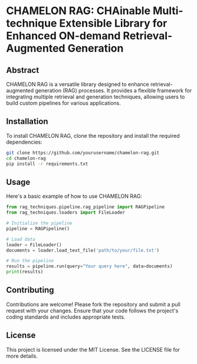 # CHAMELON RAG: CHAinable Multi-technique Extensible Library for Enhanced ON-demand Retrieval-Augmented Generation

## Abstract

CHAMELON RAG is a versatile library designed to enhance retrieval-augmented generation (RAG) processes. It provides a flexible framework for integrating multiple retrieval and generation techniques, allowing users to build custom pipelines for various applications.

## Installation

To install CHAMELON RAG, clone the repository and install the required dependencies:

```bash
git clone https://github.com/yourusername/chamelon-rag.git
cd chamelon-rag
pip install -r requirements.txt
```

## Usage

Here's a basic example of how to use CHAMELON RAG:

```python
from rag_techniques.pipeline.rag_pipeline import RAGPipeline
from rag_techniques.loaders import FileLoader

# Initialize the pipeline
pipeline = RAGPipeline()

# Load data
loader = FileLoader()
documents = loader.load_text_file('path/to/your/file.txt')

# Run the pipeline
results = pipeline.run(query="Your query here", data=documents)
print(results)
```

## Contributing

Contributions are welcome! Please fork the repository and submit a pull request with your changes. Ensure that your code follows the project's coding standards and includes appropriate tests.

## License

This project is licensed under the MIT License. See the LICENSE file for more details.

